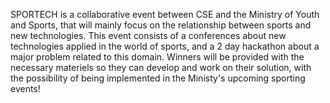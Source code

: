 SPORTECH is a collaborative event between CSE and the Ministry of Youth and Sports, that will mainly focus on the relationship between sports and new technologies. This event consists of a conferences about new technologies applied in the world of sports, and a 2 day hackathon about a major problem related to this domain. Winners will be provided with the necessary materiels so they can develop and work on their solution, with the possibility of being implemented in the Ministy's upcoming sporting events!